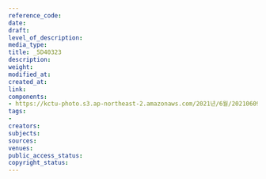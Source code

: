 ```yaml
---
reference_code: 
date: 
draft: 
level_of_description: 
media_type: 
title: _5D40323
description: 
weight: 
modified_at: 
created_at: 
link: 
components:
- https://kctu-photo.s3.ap-northeast-2.amazonaws.com/2021년/6월/20210609_산재사망+노동자+추모분향소+및+농성장+설치/_5D40323.jpg
tags:
- 
creators: 
subjects: 
sources: 
venues: 
public_access_status: 
copyright_status: 
---
```

